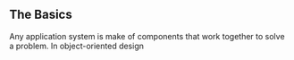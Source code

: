 ## The Basics
Any application system is make of components that work together to solve a problem. In object-oriented design
